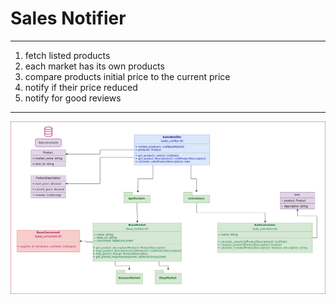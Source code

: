 # **Sales Notifier**

---
1. fetch listed products
2. each market has its own products
2. compare products initial price to the current price
3. notify if their price reduced
4. notify for good reviews
---
![alt text](https://github.com/ilyashusterman/SalesNotifier/blob/master/images/SalesNotifier.png "Sales Notifier UML")